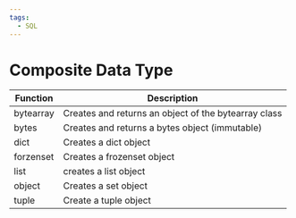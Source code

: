 ```yaml
---
tags:
  - SQL
---
```

# Composite Data Type


| Function  | Description                                          |
| --------- | ---------------------------------------------------- |
| bytearray | Creates and returns an object of the bytearray class |
| bytes     | Creates and returns a bytes object (immutable)       |
| dict      | Creates a dict object                                |
| forzenset | Creates a frozenset object                           |
| list      | creates a list object                                |
| object    | Creates a set object                                 |
| tuple     | Create a tuple object                                                     |



